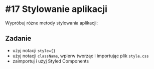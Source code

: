 # #17 Stylowanie aplikacji

Wypróbuj różne metody stylowania aplikacji:

## Zadanie

- użyj notacji `style={}`
- użyj notacji `className`, wpierw tworząc i importując plik `style.css`
- zaimportuj i użyj Styled Components
